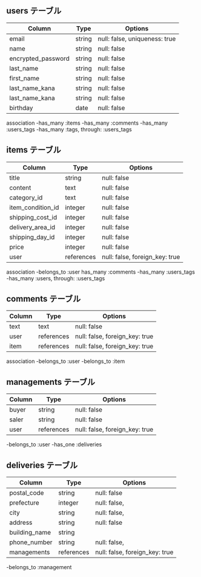 
## users テーブル

| Column | Type   | Options     |
| ------ | ------ | ----------- |
| email  | string | null: false, uniqueness: true|
| name   | string | null: false |
| encrypted_password| string | null: false | 
| last_name  | string | null: false |
| first_name  | string | null: false |
| last_name_kana  | string | null: false |
| last_name_kana  | string | null: false |
|birthday| date | null: false |


association
-has_many :items
-has_many :comments
-has_many :users_tags
-has_many :tags, through: :users_tags




## items テーブル

| Column | Type       | Options                        |
| ------ | ---------- | ------------------------------ |
| title   | string    | null: false |
| content | text    | null: false |
| category_id | text    | null: false |
| item_condition_id | integer    | null: false |
| shipping_cost_id | integer    | null: false |
| delivery_area_id | integer    | null: false |
| shipping_day_id | integer    | null: false |
| price | integer    | null: false |
| user    | references | null: false, foreign_key: true |

association
-belongs_to :user
has_many :comments
-has_many :users_tags
-has_many :users, through: :users_tags


## comments テーブル

| Column  | Type       | Options                        |
| ------- | ---------- | ------------------------------ |
| text    | text       | null: false                               |
| user    | references | null: false, foreign_key: true |
| item    | references | null: false, foreign_key: true |

association
-belongs_to :user
-belongs_to :item


## managements テーブル

| Column  | Type       | Options                        |
| ------- | ---------- | ------------------------------ |
| buyer    | string       | null: false          |
| saler    | string       | null: false          |
| user    | references | null: false, foreign_key: true |

-belongs_to :user 
-has_one :deliveries

##  deliveries テーブル

| Column  | Type       | Options                        |
| ------- | ---------- | ------------------------------ |
| postal_code    | string       | null: false          |
| prefecture    | integer | null: false,                |
| city    | string | null: false, |
| address    | string       | null: false          |
| building_name   | string    |
| phone_number    | string | null: false, |
| managements    | references | null: false, foreign_key: true |

-belongs_to :management